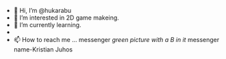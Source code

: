 - 👋 Hi, I’m @hukarabu
- 👀 I’m interested in 2D game makeing.
- 🌱 I’m currently learning.
-
- 📫 How to reach me ... messenger *green picture with a B in it* messenger name-Kristian Juhos

<!---
hukarabu/hukarabu is a ✨ special ✨ repository because its `README.md` (this file) appears on your GitHub profile.
You can click the Preview link to take a look at your changes.
--->
